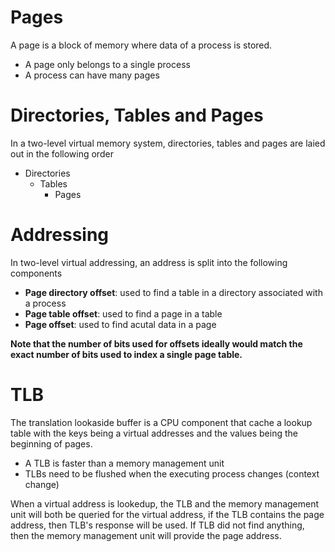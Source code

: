 # Pages

A page is a block of memory where data of a process is stored.

- A page only belongs to a single process
- A process can have many pages

# Directories, Tables and Pages

In a two-level virtual memory system, directories, tables and pages
are laied out in the following order

- Directories
  - Tables
    - Pages

# Addressing

In two-level virtual addressing, an address is split into the following
components

- **Page directory offset**: used to find a table in a directory
  associated with a process
- **Page table offset**: used to find a page in a table
- **Page offset**: used to find acutal data in a page

**Note that the number of bits used for offsets ideally would match
the exact number of bits used to index a single page table.**

# TLB

The translation lookaside buffer is a CPU component that cache a lookup
table with the keys being a virtual addresses and the values being the
beginning of pages.

- A TLB is faster than a memory management unit
- TLBs need to be flushed when the executing process changes (context
  change)

When a virtual address is lookedup, the TLB and the memory management unit
will both be queried for the virtual address, if the TLB contains
the page address, then TLB's response will be used. If TLB did not
find anything, then the memory management unit will provide
the page address.